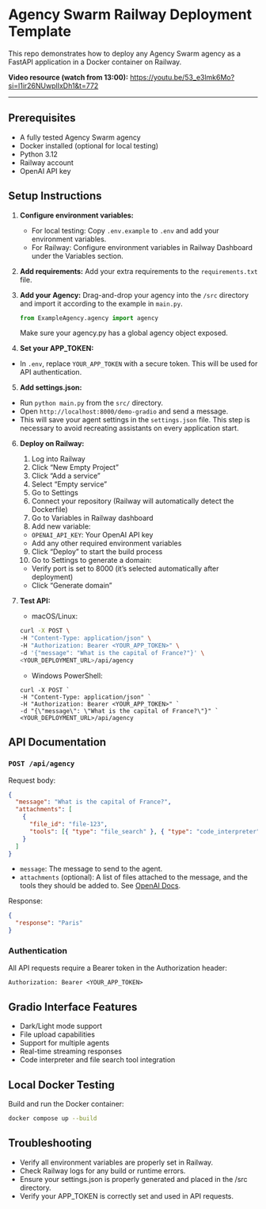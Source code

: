 # Agency Swarm Railway Deployment Template

This repo demonstrates how to deploy any Agency Swarm agency as a FastAPI application in a Docker container on Railway.

**Video resource (watch from 13:00):**
https://youtu.be/53_e3lmk6Mo?si=l1ir26NUwplIxDh1&t=772

---

## Prerequisites

- A fully tested Agency Swarm agency
- Docker installed (optional for local testing)
- Python 3.12
- Railway account
- OpenAI API key

## Setup Instructions

1. **Configure environment variables:**
   - For local testing: Copy `.env.example` to `.env` and add your environment variables.
   - For Railway: Configure environment variables in Railway Dashboard under the Variables section.

2. **Add requirements:** Add your extra requirements to the `requirements.txt` file.

3. **Add your Agency:**
   Drag-and-drop your agency into the `/src` directory and import it according to the example in `main.py`.
   ```python
   from ExampleAgency.agency import agency
   ```

   Make sure your agency.py has a global agency object exposed.

4.	**Set your APP_TOKEN:**
   - In `.env`, replace `YOUR_APP_TOKEN` with a secure token. This will be used for API authentication.

5.	**Add settings.json:**
   - Run `python main.py` from the `src/` directory.
   - Open `http://localhost:8000/demo-gradio` and send a message.
   - This will save your agent settings in the `settings.json` file.
   This step is necessary to avoid recreating assistants on every application start.

6. **Deploy on Railway:**

   1. Log into Railway
   2. Click “New Empty Project”
   3. Click “Add a service”
   4. Select “Empty service”
   5. Go to Settings
   6. Connect your repository (Railway will automatically detect the Dockerfile)
	7.	Go to Variables in Railway dashboard
	8.	Add new variable:
	  - `OPENAI_API_KEY`: Your OpenAI API key
	  - Add any other required environment variables
	9.	Click “Deploy” to start the build process
	10.	Go to Settings to generate a domain:
	  - Verify port is set to 8000 (it’s selected automatically after deployment)
	  - Click “Generate domain”

8. **Test API:**

   - macOS/Linux:

   ```bash
   curl -X POST \
   -H "Content-Type: application/json" \
   -H "Authorization: Bearer <YOUR_APP_TOKEN>" \
   -d '{"message": "What is the capital of France?"}' \
   <YOUR_DEPLOYMENT_URL>/api/agency
   ```

   - Windows PowerShell:
   ```
   curl -X POST `
   -H "Content-Type: application/json" `
   -H "Authorization: Bearer <YOUR_APP_TOKEN>" `
   -d "{\"message\": \"What is the capital of France?\"}" `
   <YOUR_DEPLOYMENT_URL>/api/agency
   ```

## API Documentation

### `POST /api/agency`

Request body:

```json
{
  "message": "What is the capital of France?",
  "attachments": [
    {
      "file_id": "file-123",
      "tools": [{ "type": "file_search" }, { "type": "code_interpreter" }]
    }
  ]
}
```

- `message`: The message to send to the agent.
- `attachments` (optional): A list of files attached to the message, and the tools they should be added to. See [OpenAI Docs](https://platform.openai.com/docs/api-reference/messages/createMessage#messages-createmessage-attachments).

Response:

```json
{
  "response": "Paris"
}
```

### Authentication

All API requests require a Bearer token in the Authorization header:

```
Authorization: Bearer <YOUR_APP_TOKEN>
```

## Gradio Interface Features

- Dark/Light mode support
- File upload capabilities
- Support for multiple agents
- Real-time streaming responses
- Code interpreter and file search tool integration

## Local Docker Testing
Build and run the Docker container:

```bash
docker compose up --build
```


## Troubleshooting

- Verify all environment variables are properly set in Railway.
- Check Railway logs for any build or runtime errors.
- Ensure your settings.json is properly generated and placed in the /src directory.
- Verify your APP_TOKEN is correctly set and used in API requests.
